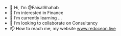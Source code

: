 - 👋 Hi, I’m @FaisalShahab
- 👀 I’m interested in Finance
- 🌱 I’m currently learning ...
- 💞️ I’m looking to collaborate on Consultancy
- 📫 How to reach me,  my website www.redocean.live

<!---
FaisalShahab/FaisalShahab is a ✨ special ✨ repository because its `README.md` (this file) appears on your GitHub profile.
You can click the Preview link to take a look at your changes.
--->
